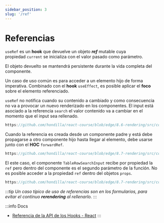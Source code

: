 ```yaml
---
sidebar_position: 3
slug: '/ref'
---
```


# Referencias
`useRef` es un **hook** que devuelve un objeto ***ref*** mutable cuya propiedad `current` se inicializa con el valor pasado como parámetro. 

El objeto devuelto se mantendrá persistente durante la vida completa del componente.

Un caso de uso común es para acceder a un elemento hijo de forma imperativa. Combinado con el **hook** `useEffect`, es posible aplicar el **foco** sobre el elemento referenciado.

`useRef` no notifica cuando su contenido a cambiado y como consecuencia no va a provocar un nuevo renderizado en los componentes. El input está asociado a la referencia `search` el valor contenido va a cambiar en el momento que el input sea rellenado.

```jsx reference
https://github.com/hondilla/react-course/blob/edge/8.6-rendering/src/components/Table/TableRowSearcher.jsx
```

Cuando la referencia es creada desde un componente padre y está debe propagarse a otro componente hijo hasta llegar al elemento, debe usarse junto con el **HOC** `forwardRef`.

```jsx reference
https://github.com/hondilla/react-course/blob/edge/8.7-rendering/src/components/Table/TableRowSearcher.jsx
```

El este caso, el componente `TableRowSearchInput` recibe por propiedad la `ref` pero dentro del componente es el segundo parámetro de la función. No es posible acceder a la propiedad `ref` dentro del objetos `props`.

```jsx reference
https://github.com/hondilla/react-course/blob/edge/8.7-rendering/src/components/Table/TableRowSearcherInput.jsx
```

:::tip
*Un caso típico de uso de referencias son en los formularios, para evitar el continuo **rerendering** al rellenarlo.*
:::

:::info Docs
* [Referencia de la API de los Hooks - React](https://es.reactjs.org/docs/hooks-reference.html#useref)
:::